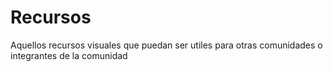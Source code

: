 # Recursos

Aquellos recursos visuales que puedan ser utiles para otras comunidades o integrantes de la comunidad

